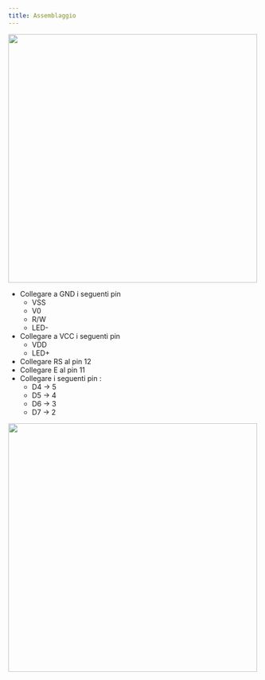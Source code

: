 ```yaml
---
title: Assemblaggio
---
```


<img src="./images/display_message.png" alt="" style="width: 500px;"/>

  * Collegare a GND i seguenti pin
     * VSS
     * V0
     * R/W
     * LED-
  * Collegare a VCC i seguenti pin
     * VDD
     * LED+
  * Collegare RS al pin 12
  * Collegare E al pin  11
  * Collegare i seguenti pin :
     * D4 -> 5
     * D5 -> 4
     * D6 -> 3
     * D7 -> 2

<img src="./images/1.jpg" alt="" style="width: 500px;"/>